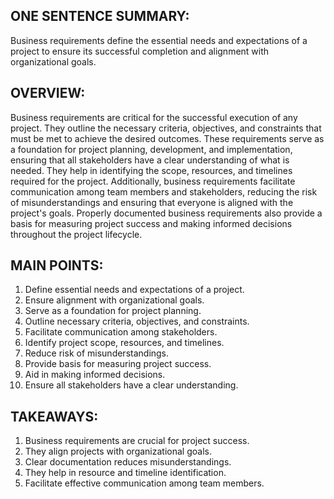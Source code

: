 ## ONE SENTENCE SUMMARY:
Business requirements define the essential needs and expectations of a project to ensure its successful completion and alignment with organizational goals.

## OVERVIEW:
Business requirements are critical for the successful execution of any project. They outline the necessary criteria, objectives, and constraints that must be met to achieve the desired outcomes. These requirements serve as a foundation for project planning, development, and implementation, ensuring that all stakeholders have a clear understanding of what is needed. They help in identifying the scope, resources, and timelines required for the project. Additionally, business requirements facilitate communication among team members and stakeholders, reducing the risk of misunderstandings and ensuring that everyone is aligned with the project's goals. Properly documented business requirements also provide a basis for measuring project success and making informed decisions throughout the project lifecycle.

## MAIN POINTS:
1. Define essential needs and expectations of a project.
2. Ensure alignment with organizational goals.
3. Serve as a foundation for project planning.
4. Outline necessary criteria, objectives, and constraints.
5. Facilitate communication among stakeholders.
6. Identify project scope, resources, and timelines.
7. Reduce risk of misunderstandings.
8. Provide basis for measuring project success.
9. Aid in making informed decisions.
10. Ensure all stakeholders have a clear understanding.

## TAKEAWAYS:
1. Business requirements are crucial for project success.
2. They align projects with organizational goals.
3. Clear documentation reduces misunderstandings.
4. They help in resource and timeline identification.
5. Facilitate effective communication among team members.